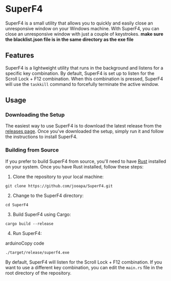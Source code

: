 # SuperF4

SuperF4 is a small utility that allows you to quickly and easily close an unresponsive window on your Windows machine. With SuperF4, you can close an unresponsive window with just a couple of keystrokes.
**make sure the blacklist.json file is in the same directory as the exe file**

## Features

SuperF4 is a lightweight utility that runs in the background and listens for a specific key combination. By default, SuperF4 is set up to listen for the Scroll Lock + F12 combination. When this combination is pressed, SuperF4 will use the `taskkill` command to forcefully terminate the active window.

## Usage

### Downloading the Setup

The easiest way to use SuperF4 is to download the latest release from the [releases page](https://github.com/jooapa/SuperF4/releases/tag/release). Once you've downloaded the setup, simply run it and follow the instructions to install SuperF4.

### Building from Source

If you prefer to build SuperF4 from source, you'll need to have [Rust](https://www.rust-lang.org/tools/install) installed on your system. Once you have Rust installed, follow these steps:

1.  Clone the repository to your local machine:

`git clone https://github.com/jooapa/SuperF4.git` 

2.  Change to the SuperF4 directory:

`cd SuperF4` 

3.  Build SuperF4 using Cargo:

`cargo build --release` 

4.  Run SuperF4:

arduinoCopy code

`./target/release/superf4.exe` 

By default, SuperF4 will listen for the Scroll Lock + F12 combination. If you want to use a different key combination, you can edit the `main.rs` file in the root directory of the repository. 


